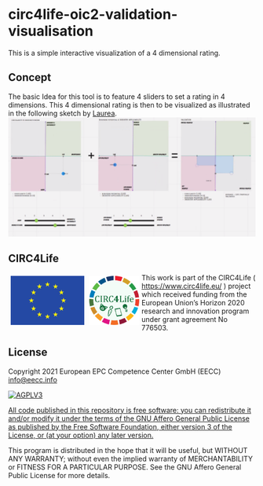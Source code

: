 # circ4life-oic2-validation-visualisation

This is a simple interactive visualization of a 4 dimensional rating.


## Concept

The basic Idea for this tool is to feature 4 sliders to
set a rating in 4 dimensions.
This 4 dimensional rating is then to be visualized as illustrated in the following
sketch by [Laurea](https://www.laurea.fi/en/).
![concept picture](concept/laureas-example.png)


## CIRC4Life

<img src="eu_flag.jpg" style="height:100px;float:left;margin:5px;">
<img src="c4l.png" style="height:100px;float:left;margin:5px;">

This work is part of the CIRC4Life ( https://www.circ4life.eu/ ) project
which received funding from the European Union’s Horizon 2020 research and innovation program under grant agreement No 776503.



## License

Copyright 2021 European EPC Competence Center GmbH (EECC) <info@eecc.info>

<a href="https://www.gnu.org/licenses/agpl-3.0.html" target="_blank">
<img alt="AGPLV3" style="border-width:0" src="https://www.gnu.org/graphics/agplv3-with-text-162x68.png" /><br />

All code published in this repository is free software: you can redistribute it and/or modify
it under the terms of the GNU Affero General Public License as published by
the Free Software Foundation, either version 3 of the License, or
(at your option) any later version.
</a>

This program is distributed in the hope that it will be useful,
but WITHOUT ANY WARRANTY; without even the implied warranty of
MERCHANTABILITY or FITNESS FOR A PARTICULAR PURPOSE.  See the
GNU Affero General Public License for more details.
